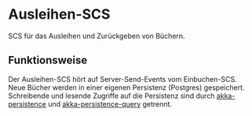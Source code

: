 # Ausleihen-SCS

SCS für das Ausleihen und Zurückgeben von Büchern.

## Funktionsweise

Der Ausleihen-SCS hört auf Server-Send-Events vom Einbuchen-SCS. Neue Bücher werden in einer eigenen Persistenz (Postgres) gespeichert. Schreibende und lesende Zugriffe auf die Persistenz sind durch [akka-persistence](https://doc.akka.io/docs/akka/current/scala/persistence.html) und [akka-persistence-query](https://doc.akka.io/docs/akka/current/scala/persistence-query.html) getrennt.
